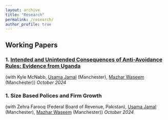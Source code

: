 ```yaml
---
layout: archive
title: "Research"
permalink: /research/
author_profile: true
---
```


## **Working Papers**

### 1. **[Intended and Unintended Consequences of Anti-Avoidance Rules: Evidence from Uganda](/files/URA_ProfitShifting_October2024.pdf)**  
(with Kyle McNabb, [Usama Jamal](https://sites.google.com/view/usamajamal) (Manchester), [Mazhar Waseem](http://www.mazharwaseem.com) (Manchester)) *October 2024*

### 1. **Size Based Polices and Firm Growth**  
(with Zehra Farooq (Federal Board of Revenue, Pakistan), [Usama Jamal](https://sites.google.com/view/usamajamal) (Manchester), [Mazhar Waseem](http://www.mazharwaseem.com) (Manchester))  *October 2024*

